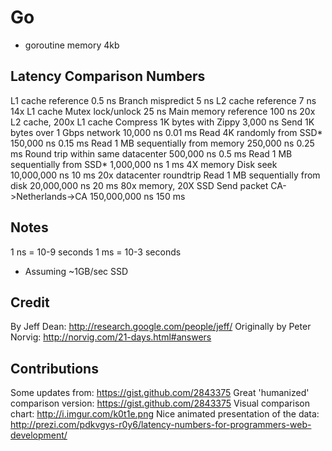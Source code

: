 # Go
- goroutine memory 4kb


Latency Comparison Numbers
--------------------------
L1 cache reference                            0.5 ns
Branch mispredict                             5   ns
L2 cache reference                            7   ns             14x L1 cache
Mutex lock/unlock                            25   ns
Main memory reference                       100   ns             20x L2 cache, 200x L1 cache
Compress 1K bytes with Zippy              3,000   ns
Send 1K bytes over 1 Gbps network        10,000   ns    0.01 ms
Read 4K randomly from SSD*              150,000   ns    0.15 ms
Read 1 MB sequentially from memory      250,000   ns    0.25 ms
Round trip within same datacenter       500,000   ns    0.5  ms
Read 1 MB sequentially from SSD*      1,000,000   ns    1    ms  4X memory
Disk seek                            10,000,000   ns   10    ms  20x datacenter roundtrip
Read 1 MB sequentially from disk     20,000,000   ns   20    ms  80x memory, 20X SSD
Send packet CA->Netherlands->CA     150,000,000   ns  150    ms

Notes
-----
1 ns = 10-9 seconds
1 ms = 10-3 seconds
* Assuming ~1GB/sec SSD

Credit
------
By Jeff Dean:               http://research.google.com/people/jeff/
Originally by Peter Norvig: http://norvig.com/21-days.html#answers

Contributions
-------------
Some updates from:                      https://gist.github.com/2843375
Great 'humanized' comparison version:   https://gist.github.com/2843375
Visual comparison chart:                http://i.imgur.com/k0t1e.png
Nice animated presentation of the data: http://prezi.com/pdkvgys-r0y6/latency-numbers-for-programmers-web-development/
